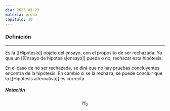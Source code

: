 ```yaml
---
dia: 2023-01-23
materia: proba
capitulo: 10
---
```

### Definición
---
Es la [[Hipótesis]] objeto del ensayo, con el proposito de ser rechazada. Ya que un [[Ensayo de hipótesis|ensayo]] puede o no, rechazar esta hipótesis.

En el caso de no ser rechazada, se dirá que no hay pruebas concluyentes encontra de la hipótesis. En cambio si se la rechaza, se puede concluir que la [[Hipótesis alternativa]] es correcta.

##### Notación
$$H_0$$
